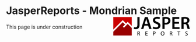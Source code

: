 
# JasperReports - Mondrian Sample <img src="../../resources/jasperreports.svg" alt="JasperReports logo" align="right"/>
This page is under construction
